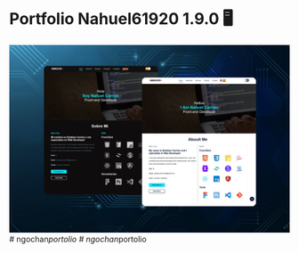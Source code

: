 # Portfolio Nahuel61920 1.9.0 🖥️

![preview img](/preview.png)
#   n g o c h a n _ p o r t o l i o 
 
 #   n g o c h a n _ p o r t o l i o 
 
 